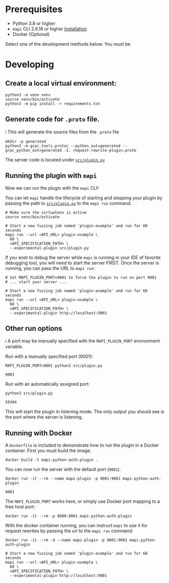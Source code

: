 # Prerequisites

* Python 3.8 or higher
* `mapi` CLI 2.6.18 or higher [Installation](https://mayhem4api.forallsecure.com/docs/ch01-01-installation.html)
* Docker (Optional)


Select one of the development methods below. You must be

# Developing

## Create a local virtual environment:

```shell
python3 -m venv venv
source venv/bin/activate
python3 -m pip install -r requirements.txt
```

## Generate code for `.proto` file.

ℹ️ This will generate the source files from the `.proto` file

```shell
mkdir -p generated
python3 -m grpc_tools.protoc --python_out=generated --grpc_python_out=generated -I. request-rewrite-plugin.proto
```

The server code is located under [`src/plugin.py`](src/plugin.py)

## Running the plugin with `mapi`

Now we can run the plugin with the `mapi` CLI!


You can let `mapi` handle the lifecycle of starting and stopping your plugin
by passing the path to [`src/plugin.py`](src/plugin.py) to the `mapi run` command.


```shell
# Make sure the virtualenv is active
source venv/bin/activate

# Start a new fuzzing job named 'plugin-example' and run for 60 seconds
mapi run --url <API_URL> plugin-example \
  60 \
  <API_SPECIFICATION_PATH> \
  --experimental-plugin src/plugin.py
```

If you wish to debug the server while `mapi` is running in your IDE of favorite
debugging tool, you will need to start the server FIRST. Once the server is running,
you can pass the URL to `mapi run`:

```shell
# Set MAPI_PLUGIN_PORT=9001 to force the plugin to run on port 9001
# ... start your server ...

# Start a new fuzzing job named 'plugin-example' and run for 60 seconds
mapi run --url <API_URL> plugin-example \
  60 \
  <API_SPECIFICATION_PATH> \
  --experimental-plugin http://localhost:9001
```


## Other run options

ℹ️ A port may be manually specified with the `MAPI_PLUGIN_PORT` environment variable.

Run with a manually specified port (9001):

```shell
MAPI_PLUGIN_PORT=9001 python3 src/plugin.py

9001
```

Run with an automatically assigned port:

```shell
python3 src/plugin.py

59304
```

This will start the plugin in listening mode. The only output you should see is the port where
the server is listening.

## Running with Docker

A `Dockerfile` is included to demonstrate how to run the plugin in a Docker container. First
you must build the image:

```shell
docker build -t mapi-python-auth-plugin .
```

You can now run the server with the default port (`9001`).

```shell
docker run -it --rm --name mapi-plugin -p 9001:9001 mapi-python-auth-plugin

9001
```

The `MAPI_PLUGIN_PORT` works here, or simply use Docker port mapping to a free host port:

```shell
docker run -it --rm -p 8080:8001 mapi-python-auth-plugin
```

With the docker container running, you can instruct `mapi` to use it for request
rewrites by passing the url to the `mapi run` command:

```shell
docker run -it --rm -d --name mapi-plugin -p 9001:9001 mapi-python-auth-plugin

# Start a new fuzzing job named 'plugin-example' and run for 60 seconds
mapi run --url <API_URL> plugin-example \
  60 \
  <API_SPECIFICATION_PATH> \
  --experimental-plugin http://localhost:9001
```
